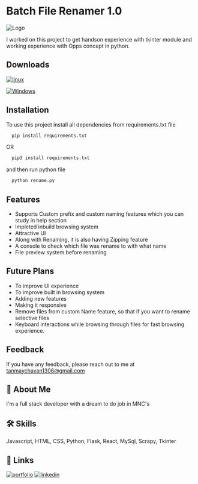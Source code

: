 
# Batch File Renamer 1.0

![Logo](https://i.imgur.com/YSk7Dm5.jpg)

I worked on this project to get handson experience with tkinter module and working experience with Opps concept in python.

## Downloads

[![linux](https://img.shields.io/badge/linux-64bit_Deb-000?style=for-the-badge&logo=linux&logoColor=white)](https://drive.google.com/uc?export=download&id=1qxMsJlg1PdhmjWMqqEGWP9bTpE1UlrBd)


[![Windows](https://img.shields.io/badge/Windows-64bit-000?style=for-the-badge&logo=windows&logoColor=white)](https://drive.google.com/uc?export=download&id=1mDudQHjeo-_P9WEFxoMBJlreb36yr3OB)

## Installation

To use this project install all dependencies from requirements.txt file

```bash
  pip install requirements.txt 
```
OR 

```bash
  pip3 install requirements.txt 
```
and then run python file
```bash
  python rename.py
```

## Features

- Supports Custom prefix and custom naming features which you can study in help section
- Impleted inbuild browsing system 
- Attractive UI
- Along with Renaming, it is also having Zipping feature
- A console to check which file was rename to with what name
- File preview system before renaming

## Future Plans

- To improve UI experience
- To improve built in browsing system
- Adding new features
- Making it responsive
- Remove files from custom Name feature, so that if you want to rename selective files
- Keyboard interactions while browsing through files for fast browsing experience.

## Feedback

If you have any feedback, please reach out to me at tanmaychavan1306@gmail.com


## 🚀 About Me
I'm a full stack developer with a dream to do job in MNC's


## 🛠 Skills
Javascript, HTML, CSS, Python, Flask, React, MySql, Scrapy, Tkinter


## 🔗 Links
[![portfolio](https://img.shields.io/badge/my_portfolio-000?style=for-the-badge&logo=ko-fi&logoColor=white)](https://portfolio-59977.web.app/)
[![linkedin](https://img.shields.io/badge/linkedin-0A66C2?style=for-the-badge&logo=linkedin&logoColor=white)](https://www.linkedin.com/in/tanmay-chavan-3b46b021b)






